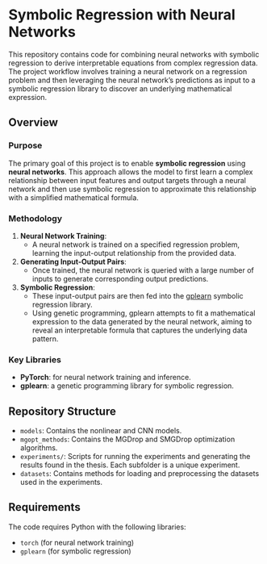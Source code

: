 # Symbolic Regression with Neural Networks

This repository contains code for combining neural networks with symbolic regression to derive interpretable equations from complex regression data. The project workflow involves training a neural network on a regression problem and then leveraging the neural network’s predictions as input to a symbolic regression library to discover an underlying mathematical expression.

## Overview

### Purpose
The primary goal of this project is to enable **symbolic regression** using **neural networks**. This approach allows the model to first learn a complex relationship between input features and output targets through a neural network and then use symbolic regression to approximate this relationship with a simplified mathematical formula.

### Methodology
1. **Neural Network Training**: 
   - A neural network is trained on a specified regression problem, learning the input-output relationship from the provided data.
2. **Generating Input-Output Pairs**:
   - Once trained, the neural network is queried with a large number of inputs to generate corresponding output predictions.
3. **Symbolic Regression**:
   - These input-output pairs are then fed into the [gplearn](https://gplearn.readthedocs.io/) symbolic regression library.
   - Using genetic programming, gplearn attempts to fit a mathematical expression to the data generated by the neural network, aiming to reveal an interpretable formula that captures the underlying data pattern.

### Key Libraries
- **PyTorch**: for neural network training and inference.
- **gplearn**: a genetic programming library for symbolic regression.

## Repository Structure
- `models`: Contains the nonlinear and CNN models.
- `mgopt_methods`: Contains the MGDrop and SMGDrop optimization algorithms. 
- `experiments/`: Scripts for running the experiments and generating the results found in the thesis. Each subfolder is a unique experiment.
- `datasets`: Contains methods for loading and preprocessing the datasets used in the experiments.

## Requirements
The code requires Python with the following libraries:
- `torch` (for neural network training)
- `gplearn` (for symbolic regression)


